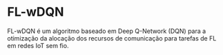 # FL-wDQN
FL-wDQN é um algoritmo baseado em Deep Q-Network (DQN) para a otimização da alocação dos recursos de comunicação para tarefas de FL em redes IoT sem fio.
